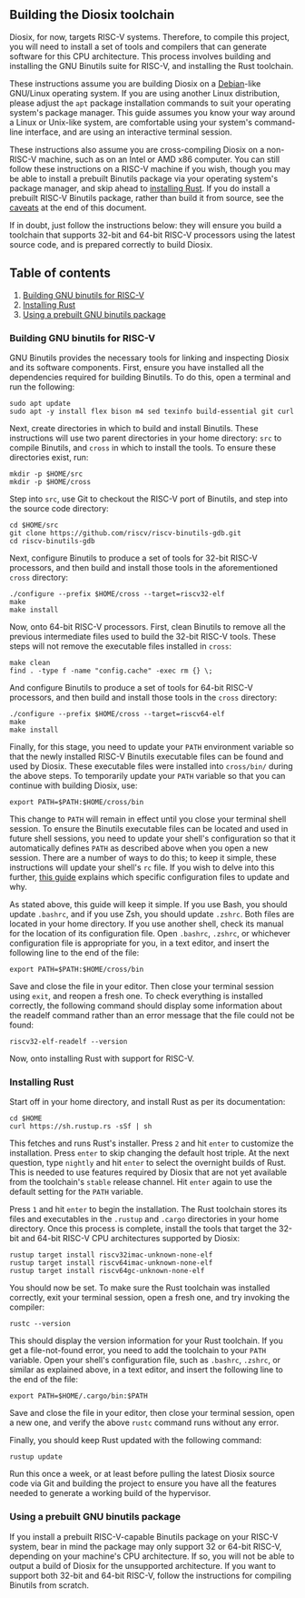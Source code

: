 ## Building the Diosix toolchain

Diosix, for now, targets RISC-V systems. Therefore, to compile this project, you will need to install a set of tools and compilers that can generate software for this CPU architecture. This process involves building and installing the GNU Binutils suite for RISC-V, and installing the Rust toolchain.

These instructions assume you are building Diosix on a [Debian](https://www.debian.org/)-like GNU/Linux operating system. If you are using another Linux distribution, please adjust the `apt` package installation commands to suit your operating system's package manager. This guide assumes you know your way around a Linux or Unix-like system, are comfortable using your system's command-line interface, and are using an interactive terminal session.

These instructions also assume you are cross-compiling Diosix on a non-RISC-V machine, such as on an Intel or AMD x86 computer. You can still follow these instructions on a RISC-V machine if you wish, though you may be able to install a prebuilt Binutils package via your operating system's package manager, and skip ahead to [installing Rust](#rust). If you do install a prebuilt RISC-V Binutils package, rather than build it from source, see the [caveats](#prebuilt) at the end of this document.

If in doubt, just follow the instructions below: they will ensure you build a toolchain that supports 32-bit and 64-bit RISC-V processors using the latest source code, and is prepared correctly to build Diosix.

## Table of contents

1. [Building GNU binutils for RISC-V](#binutils)
1. [Installing Rust](#rust)
1. [Using a prebuilt GNU binutils package](#prebuilt)

### Building GNU binutils for RISC-V <a name="binutils"></a>

GNU Binutils provides the necessary tools for linking and inspecting Diosix and its software components. First, ensure you have installed all the dependencies required for building Binutils. To do this, open a terminal and run the following:

```
sudo apt update
sudo apt -y install flex bison m4 sed texinfo build-essential git curl
```

Next, create directories in which to build and install Binutils. These instructions will use two parent directories in your home directory: `src` to compile Binutils, and `cross` in which to install the tools. To ensure these directories exist, run:

```
mkdir -p $HOME/src
mkdir -p $HOME/cross
```

Step into `src`, use Git to checkout the RISC-V port of Binutils, and step into the source code directory:

```
cd $HOME/src
git clone https://github.com/riscv/riscv-binutils-gdb.git
cd riscv-binutils-gdb
```

Next, configure Binutils to produce a set of tools for 32-bit RISC-V processors, and then build and install those tools in the aforementioned `cross` directory:

```
./configure --prefix $HOME/cross --target=riscv32-elf
make
make install
```

Now, onto 64-bit RISC-V processors. First, clean Binutils to remove all the previous intermediate files used to build the 32-bit RISC-V tools. These steps will not remove the executable files installed in `cross`:

```
make clean
find . -type f -name "config.cache" -exec rm {} \;
```

And configure Binutils to produce a set of tools for 64-bit RISC-V processors, and then build and install those tools in the `cross` directory:

```
./configure --prefix $HOME/cross --target=riscv64-elf
make
make install
```

Finally, for this stage, you need to update your `PATH` environment variable so that the newly installed RISC-V Binutils executable files can be found and used by Diosix. These executable files were installed into `cross/bin/` during the above steps. To temporarily update your `PATH` variable so that you can continue with building Diosix, use:

```
export PATH=$PATH:$HOME/cross/bin
```

This change to `PATH` will remain in effect until you close your terminal shell session. To ensure the Binutils executable files can be located and used in future shell sessions, you need to update your shell's configuration so that it automatically defines `PATH` as described above when you open a new session. There are a number of ways to do this; to keep it simple, these instructions will update your shell's `rc` file. If you wish to delve into this further, [this guide](https://shreevatsa.wordpress.com/2008/03/30/zshbash-startup-files-loading-order-bashrc-zshrc-etc/) explains which specific configuration files to update and why.

As stated above, this guide will keep it simple. If you use Bash, you should update `.bashrc`, and if you use Zsh, you should update `.zshrc`. Both files are located in your home directory. If you use another shell, check its manual for the location of its configuration file. Open `.bashrc`, `.zshrc`, or whichever configuration file is appropriate for you, in a text editor, and insert the following line to the end of the file:

```
export PATH=$PATH:$HOME/cross/bin
```

Save and close the file in your editor. Then close your terminal session using `exit`, and reopen a fresh one. To check everything is installed correctly, the following command should display some information about the readelf command rather than an error message that the file could not be found:

```
riscv32-elf-readelf --version
```

Now, onto installing Rust with support for RISC-V.

### Installing Rust <a name="rust"></a>

Start off in your home directory, and install Rust as per its documentation:

```
cd $HOME
curl https://sh.rustup.rs -sSf | sh
```

This fetches and runs Rust's installer. Press `2` and hit `enter` to customize the installation. Press `enter` to skip changing the default host triple. At the next question, type `nightly` and hit `enter` to select the overnight builds of Rust. This is needed to use features required by Diosix that are not yet available from the toolchain's `stable` release channel. Hit `enter` again to use the default setting for the `PATH` variable.

Press `1` and hit `enter` to begin the installation. The Rust toolchain stores its files and executables in the `.rustup` and `.cargo` directories in your home directory. Once this process is complete, install the tools that target the 32-bit and 64-bit RISC-V CPU architectures supported by Diosix:

```
rustup target install riscv32imac-unknown-none-elf
rustup target install riscv64imac-unknown-none-elf
rustup target install riscv64gc-unknown-none-elf
```

You should now be set. To make sure the Rust toolchain was installed correctly, exit your terminal session, open a fresh one, and try invoking the compiler:

```
rustc --version
```

This should display the version information for your Rust toolchain. If you get a file-not-found error, you need to add the toolchain to your `PATH` variable. Open your shell's configuration file, such as `.bashrc`, `.zshrc`, or similar as explained above, in a text editor, and insert the following line to the end of the file:

```
export PATH=$HOME/.cargo/bin:$PATH
```

Save and close the file in your editor, then close your terminal session, open a new one, and verify the above `rustc` command runs without any error.

Finally, you should keep Rust updated with the following command:

```
rustup update
```

Run this once a week, or at least before pulling the latest Diosix source code via Git and building the project to ensure you have all the features needed to generate a working build of the hypervisor.

### Using a prebuilt GNU binutils package <a name="prebuilt"></a>

If you install a prebuilt RISC-V-capable Binutils package on your RISC-V system, bear in mind the package may only support 32 or 64-bit RISC-V, depending on your machine's CPU architecture. If so, you will not be able to output a build of Diosix for the unsupported architecture. If you want to support both 32-bit and 64-bit RISC-V, follow the instructions for compiling Binutils from scratch.